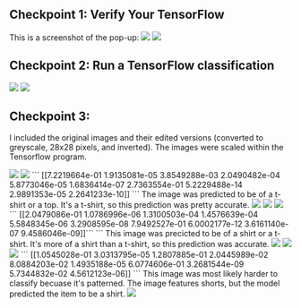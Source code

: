 ## Checkpoint 1: Verify Your TensorFlow

This is a screenshot of the pop-up:
<img src="checkpoint1_0.PNG">
<img src="checkpoint1_1.PNG">

## Checkpoint 2: Run a TensorFlow classification
<img src="checkpoint2_1.PNG">
<img src="checkpoint2_2.PNG">

## Checkpoint 3: 
I included the original images and their edited versions (converted to greyscale, 28x28 pixels, and inverted). The images were scaled within the Tensorflow program.

<img src="checkpoint3_0.PNG">
<img src="checkpoint3_0_edited.PNG">
```
[[7.2219664e-01 1.9135081e-05 3.8549288e-03 2.0490482e-04 5.8773046e-05
  1.6836414e-07 2.7363554e-01 5.2229488e-14 2.9891353e-05 2.2641233e-10]]
```
The image was predicted to be of a t-shirt or a top. It's a t-shirt, so this prediction was pretty accurate.
<img src="checkpoint3_0_results.PNG">

<img src="checkpoint3_1.PNG">
<img src="checkpoint3_1_edited.PNG">
```
[[2.0479086e-01 1.0786996e-06 1.3100503e-04 1.4576639e-04 5.5848345e-06
  3.2908595e-08 7.9492527e-01 6.0002177e-12 3.6161140e-07 9.4586046e-09]]```
```
This image was precicted to be of a shirt or a t-shirt. It's more of a shirt than a t-shirt, so this prediction was accurate. 
<img src="checkpoint3_0_results.PNG">

<img src="checkpoint3_2.PNG">
<img src="checkpoint3_2_edited.PNG">
```
[[1.0545028e-01 3.0313795e-05 1.2807885e-01 2.0445989e-02 8.0884203e-02
  1.4935188e-05 6.0774606e-01 3.2681544e-09 5.7344832e-02 4.5612123e-06]]
```
This image was most likely harder to classify becuase it's patterned. The image features shorts, but the model predicted the item to be a shirt. 
<img src="checkpoint3_2_results.PNG">